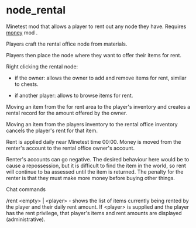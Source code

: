 # node_rental
Minetest mod that allows a player to rent out any node they have. Requires <A href=https://github.com/ChaosWormz/minetest-money>money</A> mod .

Players craft the rental office node from materials.

Players then place the node where they want to offer their items for rent.

Right clicking the rental node:

- if the owner: allows the owner to add and remove items for rent, similar to chests.

- if another player: allows to browse items for rent. 

Moving an item from the for rent area to the player's inventory and creates a rental record for the amount offered by the owner.

Moving an item from the players inventory to the rental office inventory cancels the player's rent for that item.

Rent is applied daily near Minetest time 00:00. Money is moved from the renter's account to the rental office owner's account.

Renter's accounts can go negative. The desired behaviour here would be to cause a repossession, but it is difficult to find the item in the world, so rent will continue to ba assessed until the item is returned. The penalty for the renter is that they must make more money before buying other things.

Chat commands

/rent \<empty\> | \<player\> - shows the list of items currently being rented by the player and their daily rent amount.
If \<player\> is supplied and the player has the rent privilege, that player's items and rent amounts are displayed (administrative).

